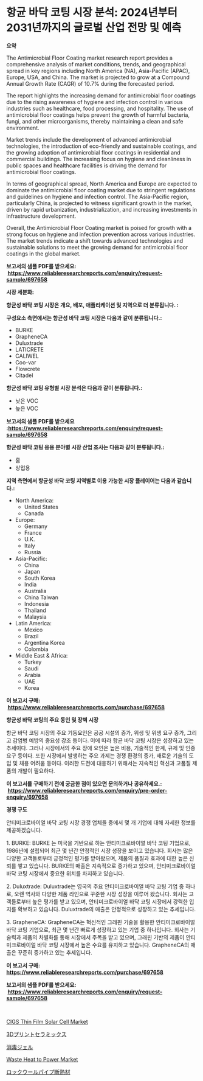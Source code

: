 <p><h1>항균 바닥 코팅 시장 분석: 2024년부터 2031년까지의 글로벌 산업 전망 및 예측</h1></p><p><strong>요약</strong></p>
<p><p>The Antimicrobial Floor Coating market research report provides a comprehensive analysis of market conditions, trends, and geographical spread in key regions including North America (NA), Asia-Pacific (APAC), Europe, USA, and China. The market is projected to grow at a Compound Annual Growth Rate (CAGR) of 10.7% during the forecasted period.</p><p>The report highlights the increasing demand for antimicrobial floor coatings due to the rising awareness of hygiene and infection control in various industries such as healthcare, food processing, and hospitality. The use of antimicrobial floor coatings helps prevent the growth of harmful bacteria, fungi, and other microorganisms, thereby maintaining a clean and safe environment.</p><p>Market trends include the development of advanced antimicrobial technologies, the introduction of eco-friendly and sustainable coatings, and the growing adoption of antimicrobial floor coatings in residential and commercial buildings. The increasing focus on hygiene and cleanliness in public spaces and healthcare facilities is driving the demand for antimicrobial floor coatings.</p><p>In terms of geographical spread, North America and Europe are expected to dominate the antimicrobial floor coating market due to stringent regulations and guidelines on hygiene and infection control. The Asia-Pacific region, particularly China, is projected to witness significant growth in the market, driven by rapid urbanization, industrialization, and increasing investments in infrastructure development.</p><p>Overall, the Antimicrobial Floor Coating market is poised for growth with a strong focus on hygiene and infection prevention across various industries. The market trends indicate a shift towards advanced technologies and sustainable solutions to meet the growing demand for antimicrobial floor coatings in the global market.</p></p>
<p><strong>보고서의 샘플 PDF를 받으세요: &nbsp;<a href="https://www.reliableresearchreports.com/enquiry/request-sample/697658">https://www.reliableresearchreports.com/enquiry/request-sample/697658</a></strong></p>
<p><strong>시장 세분화:</strong></p>
<p><strong> 항균성 바닥 코팅 시장은 개요, 배포, 애플리케이션 및 지역으로 더 분류됩니다. :</strong></p>
<p><strong>구성요소 측면에서는 항균성 바닥 코팅 시장은 다음과 같이 분류됩니다.:</strong></p>
<p><ul><li>BURKE</li><li>GrapheneCA</li><li>Duluxtrade</li><li>LATICRETE</li><li>CALIWEL</li><li>Coo-var</li><li>Flowcrete</li><li>Citadel</li></ul></p>
<p><strong> 항균성 바닥 코팅 유형별 시장 분석은 다음과 같이 분류됩니다.:</strong></p>
<p><ul><li>낮은 VOC</li><li>높은 VOC</li></ul></p>
<p><strong>보고서의 샘플 PDF를 받으세요 :<a href="https://www.reliableresearchreports.com/enquiry/request-sample/697658">https://www.reliableresearchreports.com/enquiry/request-sample/697658</a></strong></p>
<p><strong> 항균성 바닥 코팅 응용 분야별 시장 산업 조사는 다음과 같이 분류됩니다.:</strong></p>
<p><ul><li>홈</li><li>상업용</li></ul></p>
<p><strong>지역 측면에서 항균성 바닥 코팅 지역별로 이용 가능한 시장 플레이어는 다음과 같습니다.:</strong></p>
<p><ul>
    <li>
        North America:
        <ul>
            <li>United States</li>
            <li>Canada</li>
        </ul>
    </li>
    <li>
        Europe:
        <ul>
            <li>Germany</li>
            <li>France</li>
            <li>U.K.</li>
            <li>Italy</li>
            <li>Russia</li>
        </ul>
    </li>
    <li>
        Asia-Pacific:
        <ul>
            <li>China</li>
            <li>Japan</li>
            <li>South Korea</li>
            <li>India</li>
            <li>Australia</li>
            <li>China Taiwan</li>
            <li>Indonesia</li>
            <li>Thailand</li>
            <li>Malaysia</li>
        </ul>
    </li>
    <li>
        Latin America:
        <ul>
            <li>Mexico</li>
            <li>Brazil</li>
            <li>Argentina Korea</li>
            <li>Colombia</li>
        </ul>
    </li>
    <li>
        Middle East & Africa:
        <ul>
            <li>Turkey</li>
            <li>Saudi</li>
            <li>Arabia</li>
            <li>UAE</li>
            <li>Korea</li>
        </ul>
    </li>
    </ul></p>
<p><strong>이 보고서 구매: &nbsp;<a href="https://www.reliableresearchreports.com/purchase/697658">https://www.reliableresearchreports.com/purchase/697658</a></strong></p>
<p><strong>항균성 바닥 코팅의 주요 동인 및 장벽 시장</strong></p>
<p><p>항균 바닥 코팅 시장의 주요 기동요인은 공공 시설의 증가, 위생 및 위생 요구 증가, 그리고 감염병 예방의 중요성 강조 등이다. 이에 따라 항균 바닥 코팅 시장은 성장하고 있는 추세이다. 그러나 시장에서의 주요 장애 요인은 높은 비용, 기술적인 한계, 규제 및 인증 요구 등이다. 또한 시장에서 발생하는 주요 과제는 경쟁 환경의 증가, 새로운 기술의 도입 및 채용 어려움 등이다. 이러한 도전에 대응하기 위해서는 지속적인 혁신과 고품질 제품의 개발이 필요하다.</p></p>
<p><strong>이 보고서를 구매하기 전에 궁금한 점이 있으면 문의하거나 공유하세요.: &nbsp;<a href="https://www.reliableresearchreports.com/enquiry/pre-order-enquiry/697658">https://www.reliableresearchreports.com/enquiry/pre-order-enquiry/697658</a></strong></p>
<p><strong>경쟁 구도</strong></p>
<p><p>안티미크로바이얼 바닥 코팅 시장 경쟁 업체들 중에서 몇 개 기업에 대해 자세한 정보를 제공하겠습니다. </p><p>1. BURKE: BURKE 는 미국을 기반으로 하는 안티미크로바이얼 바닥 코팅 기업으로, 1986년에 설립되어 최근 몇 년간 안정적인 시장 성장을 보이고 있습니다. 회사는 많은 다양한 고객들로부터 긍정적인 평가를 받아왔으며, 제품의 품질과 효과에 대한 높은 신뢰를 쌓고 있습니다. BURKE의 매출은 지속적으로 증가하고 있으며, 안티미크로바이얼 바닥 코팅 시장에서 중요한 위치를 차지하고 있습니다.</p><p>2. Duluxtrade: Duluxtrade는 영국의 주요 안티미크로바이얼 바닥 코팅 기업 중 하나로, 오랜 역사와 다양한 제품 라인으로 꾸준한 시장 성장을 이루어 왔습니다. 회사는 고객들로부터 높은 평가를 받고 있으며, 안티미크로바이얼 바닥 코팅 시장에서 강력한 입지를 확보하고 있습니다. Duluxtrade의 매출은 안정적으로 성장하고 있는 추세입니다.</p><p>3. GrapheneCA: GrapheneCA는 혁신적인 그래핀 기술을 활용한 안티미크로바이얼 바닥 코팅 기업으로, 최근 몇 년간 빠르게 성장하고 있는 기업 중 하나입니다. 회사는 기술력과 제품의 차별화를 통해 시장에서 주목을 받고 있으며, 그래핀 기반의 제품이 안티미크로바이얼 바닥 코팅 시장에서 높은 수요를 유지하고 있습니다. GrapheneCA의 매출은 꾸준히 증가하고 있는 추세입니다.</p></p>
<p><strong>이 보고서 구매: &nbsp; <a href="https://www.reliableresearchreports.com/purchase/697658">https://www.reliableresearchreports.com/purchase/697658</a></strong></p>
<p><strong>보고서의 샘플 PDF를 받으세요: &nbsp;<a href="https://www.reliableresearchreports.com/enquiry/request-sample/697658">https://www.reliableresearchreports.com/enquiry/request-sample/697658</a></strong><strong></strong></p>
<p>&nbsp;</p>
<p><p><a href="https://github.com/Hazelklievgspy6vdcsmu106w/Market-Research-Report-List-1/blob/main/cigs-thin-film-solar-cell-market.md">CIGS Thin Film Solar Cell Market</a></p><p><a href="https://medium.com/@melliestracke2023/3d%E3%83%97%E3%83%AA%E3%83%B3%E3%83%88%E3%82%BB%E3%83%A9%E3%83%9F%E3%83%83%E3%82%AF%E3%82%B9%E5%B8%82%E5%A0%B4-%E3%82%BF%E3%82%A4%E3%83%97-%E3%82%A2%E3%83%97%E3%83%AA%E3%82%B1%E3%83%BC%E3%82%B7%E3%83%A7%E3%83%B3-%E3%81%8A%E3%82%88%E3%81%B3%E5%9C%B0%E7%90%86%E3%81%AB%E3%82%88%E3%82%8B%E5%8C%85%E6%8B%AC%E7%9A%84%E8%A9%95%E4%BE%A1-d25829002d32">3Dプリントセラミックス</a></p><p><a href="https://github.com/lrlmopnhwd79300/Market-Research-Report-List-1/blob/main/336741316551.md">消毒ジェル</a></p><p><a href="https://github.com/ChiragRp1/Market-Research-Report-List-4/blob/main/waste-heat-to-power-market.md">Waste Heat to Power Market</a></p><p><a href="https://medium.com/@rebekaanderson14/2024%E5%B9%B4%E3%81%8B%E3%82%892031%E5%B9%B4%E3%81%BE%E3%81%A7%E3%81%AE%E6%9C%9F%E9%96%93%E3%81%AE%E5%B2%A9%E7%B6%BF%E3%83%91%E3%82%A4%E3%83%97%E6%96%AD%E7%86%B1%E6%9D%90%E5%B8%82%E5%A0%B4%E5%88%86%E6%9E%90%E3%81%A8%E8%A6%8F%E6%A8%A1%E4%BA%88%E6%B8%AC-18d3372fbfcc">ロックウールパイプ断熱材</a></p></p>